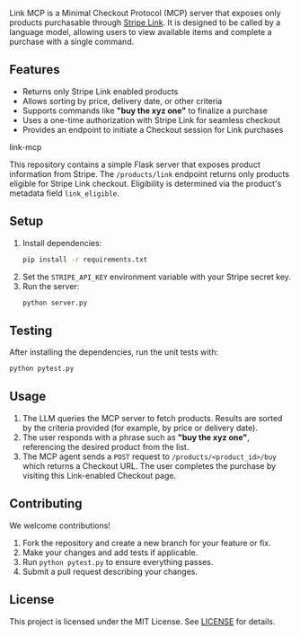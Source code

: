 
Link MCP is a Minimal Checkout Protocol (MCP) server that exposes only products purchasable through [Stripe Link](https://stripe.com/link). It is designed to be called by a language model, allowing users to view available items and complete a purchase with a single command.

## Features
- Returns only Stripe Link enabled products
- Allows sorting by price, delivery date, or other criteria
- Supports commands like **"buy the xyz one"** to finalize a purchase
- Uses a one-time authorization with Stripe Link for seamless checkout
- Provides an endpoint to initiate a Checkout session for Link purchases

link-mcp

This repository contains a simple Flask server that exposes product information
from Stripe. The `/products/link` endpoint returns only products eligible for
Stripe Link checkout. Eligibility is determined via the product's metadata
field `link_eligible`.

## Setup

1. Install dependencies:
   ```bash
   pip install -r requirements.txt
   ```
2. Set the `STRIPE_API_KEY` environment variable with your Stripe secret key.
3. Run the server:
   ```bash
   python server.py
   ```

## Testing

After installing the dependencies, run the unit tests with:

```bash
python pytest.py
```


## Usage
1. The LLM queries the MCP server to fetch products. Results are sorted by the criteria provided (for example, by price or delivery date).
2. The user responds with a phrase such as **"buy the xyz one"**, referencing the desired product from the list.
3. The MCP agent sends a `POST` request to `/products/<product_id>/buy` which returns a Checkout URL. The user completes the purchase by visiting this Link-enabled Checkout page.

## Contributing
We welcome contributions!
1. Fork the repository and create a new branch for your feature or fix.
2. Make your changes and add tests if applicable.
3. Run `python pytest.py` to ensure everything passes.
4. Submit a pull request describing your changes.

## License
This project is licensed under the MIT License. See [LICENSE](LICENSE) for details.

